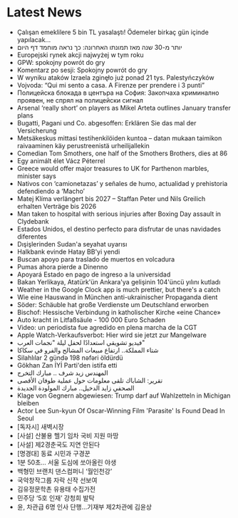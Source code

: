 # Latest News
-  Çalışan emeklilere 5 bin TL yasalaştı! Ödemeler birkaç gün içinde yapılacak...
-  יותר מ-30 שנה מאז תמונתו האחרונה: כך נראה מוחמד דף היום
-  Europejski rynek akcji najwyżej w tym roku
-  GPW: spokojny powrót do gry
-  Komentarz po sesji: Spokojny powrót do gry
-  W wyniku ataków Izraela zginęło już ponad 21 tys. Palestyńczyków
-  Vojvoda: “Qui mi sento a casa. A Firenze per prendere i 3 punti”
-  Полицейска блокада в центъра на София: Закопчаха криминално проявен, не спрял на полицейски сигнал
-  Arsenal ‘really short’ on players as Mikel Arteta outlines January transfer plans
-  Bugatti, Pagani und Co. abgesoffen: Erklären Sie das mal der Versicherung
-  Metsäkeskus mittasi testihenkilöiden kuntoa – datan mukaan taimikon raivaaminen käy perustreenistä urheilijallekin
-  Comedian Tom Smothers, one half of the Smothers Brothers, dies at 86
-  Egy animált élet Vácz Péterrel
-  Greece would offer major treasures to UK for Parthenon marbles, minister says
-  Nativos con ‘camionetazas’ y señales de humo, actualidad y prehistoria defendiendo a ‘Macho’
-  Matej Klíma verlängert bis 2027 – Staffan Peter und Nils Greilich erhalten Verträge bis 2026
-  Man taken to hospital with serious injuries after Boxing Day assault in Clydebank
-  Estados Unidos, el destino perfecto para disfrutar de unas navidades diferentes
-  Dışişlerinden Sudan'a seyahat uyarısı
-  Halkbank evinde Hatay BB'yi yendi
-  Buscan apoyo para traslado de muertos en volcadura
-  Pumas ahora pierde a Dinenno
-  Apoyará Estado en pago de ingreso a la universidad
-  Bakan Yerlikaya, Atatürk'ün Ankara'ya gelişinin 104'üncü yılını kutladı
-  Weather in the Google Clock app is much prettier, but there's a catch
-  Wie eine Hauswand in München anti-ukrainischer Propaganda dient
-  Söder: Schäuble hat große Verdienste um Deutschland erworben
-  Bischof: Hessische Verbindung in katholischer Kirche «eine Chance»
-  Auto kracht in Litfaßsäule - 100 000 Euro Schaden
-  Video: un periodista fue agredido en plena marcha de la CGT
-  Apple Watch-Verkaufsverbot: Hier wird sie jetzt zur Mangelware
-  فيديو تشويقي استعدادًا لحفل ليلة "نجمات العرب"
-  شتاء المملكة.. ارتفاع مبيعات المشالح والفرو في سكاكا
-  Silahlılar 2 gündə 198 nəfəri öldürdü
-  Gökhan Zan İYİ Parti'den istifa etti
-  المهندس زيد شرف .. مبارك التخرج
-  تقرير: الشاباك تلقى معلومات حول عملية طوفان الأقصى
-  الصحفي زايد الدخيل.. مبارك المولودة الجديدة
-  Klage von Gegnern abgewiesen: Trump darf auf Wahlzetteln in Michigan bleiben
-  Actor Lee Sun-kyun Of Oscar-Winning Film 'Parasite' Is Found Dead In Seoul
-  [독자시] 새벽시장
-  [사설] 산불용 헬기 임차 국비 지원 마땅
-  [사설] 제2경춘국도 지연 안된다
-  [명경대] 동료 시민과 구경꾼
-  1분 50초… 서울 도심에 쏘아올린 야생
-  백형민 브랜치 댄스컴퍼니 ‘월인천강’
-  국악창작그룹 자락 신작 선보여
-  김유정문학촌 유용태 수집가전
-  민주당 ‘5호 인재’ 강청희 발탁
-  윤, 차관급 6명 인사 단행…기재부 제2차관에 김윤상
